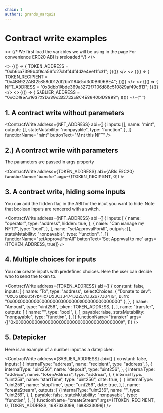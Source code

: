 ```yaml
---
chain: 1
authors: grands_marquis
---
```


# Contract write examples

<>
  {/* 
    We first load the variables we will be using in the page
    For convenience ERC20 ABI is preloaded
*/}
</>

<>
  {(() => {
    TOKEN_ADDRESS = "0xb6ca7399b4f9ca56fc27cbff44f4d2e4eef1fc81";
  })()}
</>
<>
  {(() => {
    TOKEN_RECIPIENT = "0x4B5922ABf25858d012d12bb1184e5d3d0B6D6BE4";
  })()}
</>
<>
  {(() => {
    NFT_ADDRESS = "0x3dbb10bde369a8272f7106d88c510829af49c813";
  })()}
</>
<>
  {(() => {
    SABLIER_ADDRESS = "0xCD18eAa163733Da39c232722cBC4E8940b1D8888";
  })()}
</>{" "}

## 1. A contract write without parameters

<ContractWrite
  address={NFT_ADDRESS}
  abi={[
    {
      inputs: [],
      name: "mint",
      outputs: [],
      stateMutability: "nonpayable",
      type: "function",
    },
  ]}
  functionName="mint"
  buttonText="Mint this NFT"
/>

## 2.) A contract write with parameters

The parameters are passed in args property

<ContractWrite
  address={TOKEN_ADDRESS}
  abi={ABIs.ERC20}
  functionName="transfer"
  args={[TOKEN_RECIPIENT, 0]}
/>

## 3. A contract write, hiding some inputs

You can add the hidden flag in the ABI for the input you want to hide. Note that boolean inputs are rendered with a switch.

<ContractWrite
  address={NFT_ADDRESS}
  abi={[
    {
      inputs: [
        {
          name: "operator",
          type: "address",
          hidden: true,
        },
        {
          name: "Can manage my NFT?",
          type: "bool",
        },
      ],
      name: "setApprovalForAll",
      outputs: [],
      stateMutability: "nonpayable",
      type: "function",
    },
  ]}
  functionName="setApprovalForAll"
  buttonText="Set Approval to me"
  args={[TOKEN_ADDRESS, true]}
/>

## 4. Multiple choices for inputs

You can create inputs with predefined choices. Here the user can decide who to send the token to.

<ContractWrite
  address={TOKEN_ADDRESS}
  abi={[
    {
      constant: false,
      inputs: [
        {
          name: "To",
          type: "address",
          selectChoices: {
            "Donate to dev": "0xC618b905f7b41c7D53C23474322D7D3297730419",
            Burn: "0x0000000000000000000000000000000000000000",
          },
        },
        {
          name: "Amount",
          type: "uint256",
          token: TOKEN_ADDRESS,
        },
      ],
      name: "transfer",
      outputs: [
        {
          name: "",
          type: "bool",
        },
      ],
      payable: false,
      stateMutability: "nonpayable",
      type: "function",
    },
  ]}
  functionName="transfer"
  args={["0x0000000000000000000000000000000000000000", 1]}
/>

## 5. Datepicker

Here is an example of a number input as a datepicker:

<ContractWrite
  address={SABLIER_ADDRESS}
  abi={[
    {
      constant: false,
      inputs: [
        {
          internalType: "address",
          name: "recipient",
          type: "address",
        },
        {
          internalType: "uint256",
          name: "deposit",
          type: "uint256",
        },
        {
          internalType: "address",
          name: "tokenAddress",
          type: "address",
        },
        {
          internalType: "uint256",
          name: "startTime",
          type: "uint256",
          date: true,
        },
        {
          internalType: "uint256",
          name: "stopTime",
          type: "uint256",
          date: true,
        },
      ],
      name: "createStream",
      outputs: [
        {
          internalType: "uint256",
          name: "",
          type: "uint256",
        },
      ],
      payable: false,
      stateMutability: "nonpayable",
      type: "function",
    },
  ]}
  functionName="createStream"
  args={[TOKEN_RECIPIENT, 0, TOKEN_ADDRESS, 1687333099, 1688333099]}
/>
